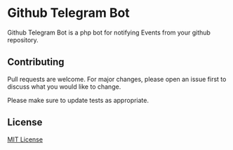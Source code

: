 # Github Telegram Bot

Github Telegram Bot is a php bot for notifying Events from your github repository.


## Contributing
Pull requests are welcome. For major changes, please open an issue first to discuss what you would like to change.

Please make sure to update tests as appropriate.

## License
[MIT License](https://github.com/albinvar/Github-Telegram-Bot/blob/main/LICENSE)